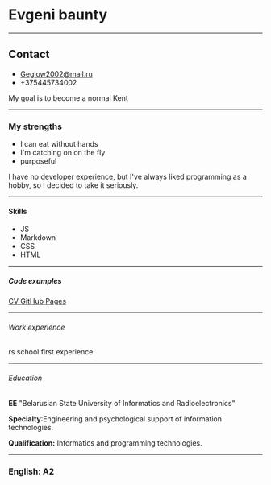 # Evgeni baunty
---
## Contact
* Geglow2002@mail.ru
* +375445734002

My goal is to become a normal Kent

---
### My strengths
* I can eat without hands
* I'm catching on on the fly
* purposeful

I have no developer experience, but I've always liked programming as a hobby, so I decided to take it seriously.

---
#### Skills
* JS
* Markdown
* CSS
* HTML
---
##### Сode examples

[CV GitHub Pages](https://github.com/Baunty2001/rsschool-cv/tree/main)

----
###### Work experience
rs school first experience

---
###### Education
__EE__ "Belarusian State University of Informatics and Radioelectronics"

__Specialty__:Engineering and psychological support of information technologies.

__Qualification:__ Informatics and programming technologies.

---
### English: A2
